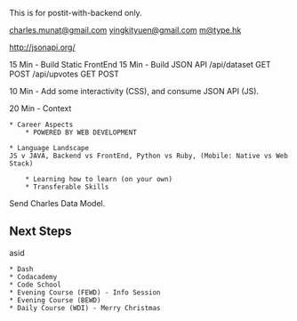 This is for postit-with-backend only.


charles.munat@gmail.com
yingkityuen@gmail.com
m@type.hk

http://jsonapi.org/

15 Min - Build Static FrontEnd
15 Min - Build JSON API
    /api/dataset
        GET
        POST
    /api/upvotes
        GET
        POST

10 Min - Add some interactivity (CSS), and consume JSON API (JS).

20 Min - Context

    * Career Aspects
        * POWERED BY WEB DEVELOPMENT

    * Language Landscape
    JS v JAVA, Backend vs FrontEnd, Python vs Ruby, (Mobile: Native vs Web Stack)

        * Learning how to learn (on your own)
        * Transferable Skills

Send Charles Data Model.

## Next Steps
asid

    * Dash
    * Codacademy
    * Code School
    * Evening Course (FEWD) - Info Session
    * Evening Course (BEWD)
    * Daily Course (WDI) - Merry Christmas

